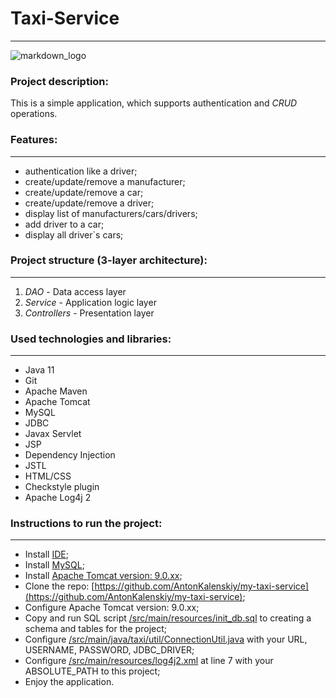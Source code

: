 # Taxi-Service

---
![markdown_logo](https://www.pngall.com/wp-content/uploads/13/Taxi-Nyc-PNG-Pic.png)

### Project description:
This is a simple application, which supports authentication and *CRUD* operations. 
### Features:

---
- authentication like a driver;
- create/update/remove a manufacturer;
- create/update/remove a car;
- create/update/remove a driver;
- display list of manufacturers/cars/drivers;
- add driver to a car;
- display all driver`s cars;

### Project structure (3-layer architecture):

---
1. *DAO* - Data access layer
2. *Service* - Application logic layer
3. *Controllers* - Presentation layer

### Used technologies and libraries:

---
- Java 11
- Git
- Apache Maven
- Apache Tomcat
- MySQL
- JDBC
- Javax Servlet
- JSP
- Dependency Injection
- JSTL
- HTML/CSS
- Checkstyle plugin
- Apache Log4j 2

### Instructions to run the project:

---
- Install [IDE](https://www.jetbrains.com/help/idea/installation-guide.html);
- Install [MySQL](https://dev.mysql.com/downloads/installer/);
- Install [Apache Tomcat version: 9.0.xx](https://tomcat.apache.org/download-90.cgi);
- Clone the repo: [https://github.com/AntonKalenskiy/my-taxi-service](https://github.com/AntonKalenskiy/my-taxi-service);
- Configure Apache Tomcat version: 9.0.xx;
- Copy and run SQL script [/src/main/resources/init_db.sql](./src/main/resources/init_db.sql) to creating a schema and tables for the project;
- Configure [/src/main/java/taxi/util/ConnectionUtil.java](./src/main/java/taxi/util/ConnectionUtil.java) with your URL, USERNAME, PASSWORD, JDBC_DRIVER;
- Configure [/src/main/resources/log4j2.xml](./src/main/resources/log4j2.xml) at line 7 with your ABSOLUTE_PATH to this project;
- Enjoy the application.




